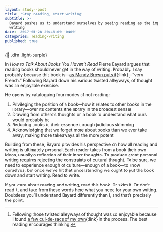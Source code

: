 ```yaml
---
layout: study--post
title: 'Stop reading, start writing'
subtitle: >-
  Bayard pushes us to understand ourselves by seeing reading as the impetus for
  writing
date: '2017-05-28 20:45:00 -0400'
categories: reading-writing
published: true
---
```


{:link: .dim .light-purple}

In *How to Talk About Books You Haven’t Read* Pierre Bayard argues that reading books should never get in the way of writing. Probably. I say probably because this book is—[as Mandy Brown puts it](http://aworkinglibrary.com/reading/how-to-talk-about-books-you-havent-read/){:link}—“very French.” Following Bayard down his various twisted alleyways[^mountain-goats] of thought was an enjoyable exercise.

He opens by cataloguing four modes of not reading:

1. Privileging the position of a book—how it relates to other books in the library—over its contents (the library in the broadest sense)
2. Drawing from others’s thoughts on a book to understand what ours would probably be
3. Reducing books to their essence through judicious skimming
4. Acknowledging that we forget more about books than we ever take away, making those takeaways all the more potent

Building from these, Bayard provides his perspective on how all reading and writing is ultimately personal. Each reader takes from a book their own ideas, usually a reflection of their inner thoughts. To produce great personal writing requires rejecting the constraints of cultural thought. To be sure, we need to experience enough of culture—enough of a book—to know ourselves, but once we’ve hit that understanding we ought to put the book down and start writing. Read to write.

If you care about reading and writing, read this book. Or skim it. Or don’t read it, and take from these words here what you need for your own writing. Doubtless you’ll understand Bayard differently than I, and that’s precisely the point.

[^mountain-goats]: Following those twisted alleyways of thought was so enjoyable because I found [a few cul-de-sacs of my own](https://www.youtube.com/watch?v=abvqNQ2QXuk){:link} in the process. The best reading encourages thinking.
